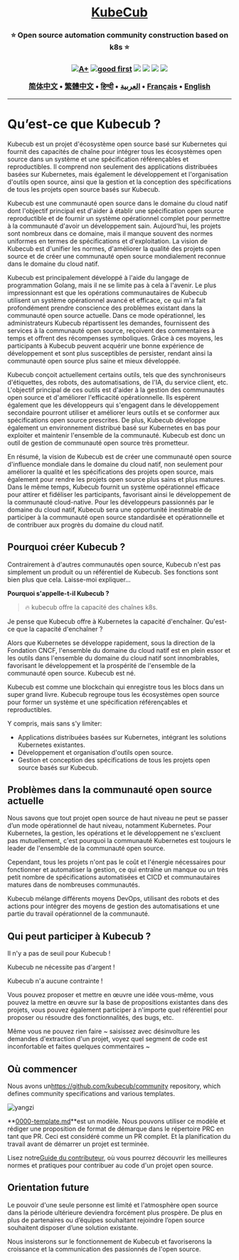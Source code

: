 <h1 align="center" style="border-bottom: none">
    <b>
        <a href="https://docker.nsddd.top">KubeCub</a><br>
    </b>
</h1>
<h3 align="center" style="border-bottom: none">
      ⭐️  Open source automation community construction based on k8s  ⭐️ <br>
<h3>

<p align=center>
<a href="https://goreportcard.com/report/github.com/kubecub/go-project-layout"><img src="https://goreportcard.com/badge/github.com/kubecub/go-project-layout" alt="A+"></a>
<a href="https://github.com/issues?q=org%kubecub+is%3Aissue+label%3A%22good+first+issue%22+no%3Aassignee"><img src="https://img.shields.io/github/issues/kubecub/go-project-layout/good%20first%20issue?logo=%22github%22" alt="good first"></a>
<a href="https://github.com/kubecub/go-project-layout"><img src="https://img.shields.io/github/stars/kubecub/go-project-layout.svg?style=flat&logo=github&colorB=deeppink&label=stars"></a>
<a href="https://join.slack.com/t/kubecub/shared_invite/zt-1se0k2bae-lkYzz0_T~BYh3rjkvlcUqQ"><img src="https://img.shields.io/badge/Slack-100%2B-blueviolet?logo=slack&amp;logoColor=white"></a>
<a href="https://github.com/kubecub/go-project-layout/blob/main/LICENSE"><img src="https://img.shields.io/badge/license-Apache--2.0-green"></a>
<a href="https://golang.org/"><img src="https://img.shields.io/badge/Language-Go-blue.svg"></a>
</p>

</p>

<p align="center">
    <a href="./README-zh-CN.md"><b>简体中文</b></a> •
    <a href="./README-zh-TW.md"><b>繁體中文</b></a> •
    <a href="./README-hi.md"><b>हिन्दी</b></a> •
    <a href="./README-ar.md"><b>العربية</b></a> •
    <a href="./README-fr.md"><b>Français</b></a> •
    <a href="./README.md"><b>English</b></a>
</p>

</p>

* * *

# Qu’est-ce que Kubecub ?

Kubecub est un projet d'écosystème open source basé sur Kubernetes qui fournit des capacités de chaîne pour intégrer tous les écosystèmes open source dans un système et une spécification référençables et reproductibles. Il comprend non seulement des applications distribuées basées sur Kubernetes, mais également le développement et l'organisation d'outils open source, ainsi que la gestion et la conception des spécifications de tous les projets open source basés sur Kubecub.

Kubecub est une communauté open source dans le domaine du cloud natif dont l'objectif principal est d'aider à établir une spécification open source reproductible et de fournir un système opérationnel complet pour permettre à la communauté d'avoir un développement sain. Aujourd'hui, les projets sont nombreux dans ce domaine, mais il manque souvent des normes uniformes en termes de spécifications et d'exploitation. La vision de Kubecub est d'unifier les normes, d'améliorer la qualité des projets open source et de créer une communauté open source mondialement reconnue dans le domaine du cloud natif.

Kubecub est principalement développé à l'aide du langage de programmation Golang, mais il ne se limite pas à cela à l'avenir. Le plus impressionnant est que les opérations communautaires de Kubecub utilisent un système opérationnel avancé et efficace, ce qui m'a fait profondément prendre conscience des problèmes existant dans la communauté open source actuelle. Dans ce mode opérationnel, les administrateurs Kubecub répartissent les demandes, fournissent des services à la communauté open source, reçoivent des commentaires à temps et offrent des récompenses symboliques. Grâce à ces moyens, les participants à Kubecub peuvent acquérir une bonne expérience de développement et sont plus susceptibles de persister, rendant ainsi la communauté open source plus saine et mieux développée.

Kubecub conçoit actuellement certains outils, tels que des synchroniseurs d'étiquettes, des robots, des automatisations, de l'IA, du service client, etc. L'objectif principal de ces outils est d'aider à la gestion des communautés open source et d'améliorer l'efficacité opérationnelle. Ils espèrent également que les développeurs qui s'engagent dans le développement secondaire pourront utiliser et améliorer leurs outils et se conformer aux spécifications open source prescrites. De plus, Kubecub développe également un environnement distribué basé sur Kubernetes en bas pour exploiter et maintenir l'ensemble de la communauté. Kubecub est donc un outil de gestion de communauté open source très prometteur.

En résumé, la vision de Kubecub est de créer une communauté open source d'influence mondiale dans le domaine du cloud natif, non seulement pour améliorer la qualité et les spécifications des projets open source, mais également pour rendre les projets open source plus sains et plus matures. Dans le même temps, Kubecub fournit un système opérationnel efficace pour attirer et fidéliser les participants, favorisant ainsi le développement de la communauté cloud-native. Pour les développeurs passionnés par le domaine du cloud natif, Kubecub sera une opportunité inestimable de participer à la communauté open source standardisée et opérationnelle et de contribuer aux progrès du domaine du cloud natif.

## Pourquoi créer Kubecub ?

Contrairement à d'autres communautés open source, Kubecub n'est pas simplement un produit ou un référentiel de Kubecub. Ses fonctions sont bien plus que cela. Laisse-moi expliquer...

**Pourquoi s'appelle-t-il Kubecub ?**

> 🔥 kubecub offre la capacité des chaînes k8s.

Je pense que Kubecub offre à Kubernetes la capacité d'enchaîner. Qu'est-ce que la capacité d'enchaîner ?

Alors que Kubernetes se développe rapidement, sous la direction de la Fondation CNCF, l'ensemble du domaine du cloud natif est en plein essor et les outils dans l'ensemble du domaine du cloud natif sont innombrables, favorisant le développement et la prospérité de l'ensemble de la communauté open source. Kubecub est né.

Kubecub est comme une blockchain qui enregistre tous les blocs dans un super grand livre. Kubecub regroupe tous les écosystèmes open source pour former un système et une spécification référençables et reproductibles.

Y compris, mais sans s'y limiter:

-   Applications distribuées basées sur Kubernetes, intégrant les solutions Kubernetes existantes.
-   Développement et organisation d'outils open source.
-   Gestion et conception des spécifications de tous les projets open source basés sur Kubecub.

## Problèmes dans la communauté open source actuelle

Nous savons que tout projet open source de haut niveau ne peut se passer d’un mode opérationnel de haut niveau, notamment Kubernetes. Pour Kubernetes, la gestion, les opérations et le développement ne s'excluent pas mutuellement, c'est pourquoi la communauté Kubernetes est toujours le leader de l'ensemble de la communauté open source.

Cependant, tous les projets n'ont pas le coût et l'énergie nécessaires pour fonctionner et automatiser la gestion, ce qui entraîne un manque ou un très petit nombre de spécifications automatisées et CICD et communautaires matures dans de nombreuses communautés.

Kubecub mélange différents moyens DevOps, utilisant des robots et des actions pour intégrer des moyens de gestion des automatisations et une partie du travail opérationnel de la communauté.

## Qui peut participer à Kubecub ?

Il n'y a pas de seuil pour Kubecub !

Kubecub ne nécessite pas d'argent !

Kubecub n'a aucune contrainte !

Vous pouvez proposer et mettre en œuvre une idée vous-même, vous pouvez la mettre en œuvre sur la base de propositions existantes dans des projets, vous pouvez également participer à n'importe quel référentiel pour proposer ou résoudre des fonctionnalités, des bugs, etc.

Même vous ne pouvez rien faire ~ saisissez avec désinvolture les demandes d'extraction d'un projet, voyez quel segment de code est inconfortable et faites quelques commentaires ~

## Où commencer

Nous avons un<https://github.com/kubecub/community> repository, which defines community specifications and various templates.

![yangzi](http://sm.nsddd.top/sm202306012140301.png)

**[0000-template.md](http://0000-template.md/)**est un modèle. Nous pouvons utiliser ce modèle et rédiger une proposition de format de démarque dans le répertoire PRC en tant que PR. Ceci est considéré comme un PR complet. Et la planification du travail avant de démarrer un projet est terminée.

Lisez notre[Guide du contributeur](https://github.com/kubecub/community/blob/main/CONTRIBUTING.md), où vous pourrez découvrir les meilleures normes et pratiques pour contribuer au code d'un projet open source.

## Orientation future

Le pouvoir d'une seule personne est limité et l'atmosphère open source dans la période ultérieure deviendra forcément plus prospère. De plus en plus de partenaires ou d’équipes souhaitant rejoindre l’open source souhaitent disposer d’une solution existante.

Nous insisterons sur le fonctionnement de Kubecub et favoriserons la croissance et la communication des passionnés de l'open source.
